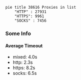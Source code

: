 
```mermaid
pie title 38616 Proxies in list
    "HTTP" : 27931
    "HTTPS": 9961
    "SOCKS" : 7456
```

### Some Info
#### Average Timeout

- mixed: 4.0s
- http: 2.3s
- https: 8.2s
- socks: 6.5s